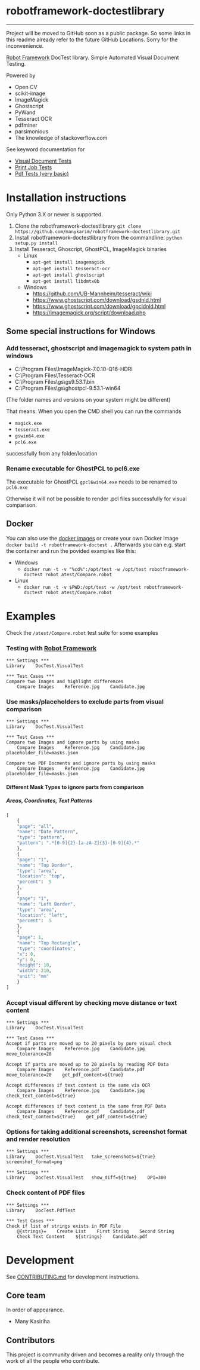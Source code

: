 # robotframework-doctestlibrary
----

Project will be moved to GitHub soon as a public package.
So some links in this readme already refer to the future GitHub Locations.
Sorry for the inconvenience.

[Robot Framework](https://robotframework.org) DocTest library.
Simple Automated Visual Document Testing.

Powered by
- Open CV
- scikit-image
- ImageMagick
- Ghostscript
- PyWand
- Tesseract OCR
- pdfminer
- parsimonious
- The knowledge of stackoverflow.com

See keyword documentation for

- [Visual Document Tests](https://github.com/manykarim/robotframework-doctestlibrary/VisualTest.html)
- [Print Job Tests](https://github.com/manykarim/robotframework-doctestlibrary/PrintJobTest.html)
- [Pdf Tests (very basic)](https://github.com/manykarim/robotframework-doctestlibrary/PdfTest.html)

# Installation instructions

Only Python 3.X or newer is supported.

1. Clone the robotframework-doctestlibrary `git clone https://github.com/manykarim/robotframework-doctestlibrary.git`
2. Install robotframework-doctestlibrary from the commandline: `python setup.py install`
3. Install Tesseract, Ghoscript, GhostPCL, ImageMagick binaries
   * Linux
     * `apt-get install imagemagick`
     * `apt-get install tesseract-ocr`
     * `apt-get install ghostscript`
     * `apt-get install libdmtx0b`
   * Windows
     * https://github.com/UB-Mannheim/tesseract/wiki
     * https://www.ghostscript.com/download/gsdnld.html
     * https://www.ghostscript.com/download/gpcldnld.html
     * https://imagemagick.org/script/download.php


## Some special instructions for Windows 

### Add tesseract, ghostscript and imagemagick to system path in windows
* C:\Program Files\ImageMagick-7.0.10-Q16-HDRI
* C:\Program Files\Tesseract-OCR
* C:\Program Files\gs\gs9.53.1\bin
* C:\Program Files\gs\ghostpcl-9.53.1-win64

(The folder names and versions on your system might be different)

That means: When you open the CMD shell you can run the commands
* `magick.exe`
* `tesseract.exe`
* `gswin64.exe`
* `pcl6.exe`

successfully from any folder/location

### Rename executable for GhostPCL to pcl6.exe
The executable for GhostPCL `gpcl6win64.exe` needs to be renamed to `pcl6.exe`

Otherwise it will not be possible to render .pcl files successfully for visual comparison.

## Docker

You can also use the [docker images](https://github.com/manykarim/robotframework-doctestlibrary/packages) or create your own Docker Image
`docker build -t robotframework-doctest .`
Afterwards you can e.g. start the container and run the povided examples like this:
* Windows
  * `docker run -t -v "%cd%":/opt/test -w /opt/test robotframework-doctest robot atest/Compare.robot`
* Linux
  * `docker run -t -v $PWD:/opt/test -w /opt/test robotframework-doctest robot atest/Compare.robot`

# Examples

Check the `/atest/Compare.robot` test suite for some examples

### Testing with [Robot Framework](https://robotframework.org)
```RobotFramework
*** Settings ***
Library    DocTest.VisualTest

*** Test Cases ***
Compare two Images and highlight differences
    Compare Images    Reference.jpg    Candidate.jpg
```

### Use masks/placeholders to exclude parts from visual comparison

```RobotFramework
*** Settings ***
Library    DocTest.VisualTest

*** Test Cases ***
Compare two Images and ignore parts by using masks
    Compare Images    Reference.jpg    Candidate.jpg    placeholder_file=masks.json

Compare two PDF Docments and ignore parts by using masks
    Compare Images    Reference.jpg    Candidate.jpg    placeholder_file=masks.json
```
#### Different Mask Types to ignore parts from comparison
##### Areas, Coordinates, Text Patterns
```python
[
    {
    "page": "all",
    "name": "Date Pattern",
    "type": "pattern",
    "pattern": ".*[0-9]{2}-[a-zA-Z]{3}-[0-9]{4}.*"
    },
    {
    "page": "1",
    "name": "Top Border",
    "type": "area",
    "location": "top",
    "percent":  5
    },
    {
    "page": "1",
    "name": "Left Border",
    "type": "area",
    "location": "left",
    "percent":  5
    },
    {
    "page": 1,
    "name": "Top Rectangle",
    "type": "coordinates",
    "x": 0,
    "y": 0,
    "height": 10,
    "width": 210,
    "unit": "mm"
    }
]
```
### Accept visual different by checking move distance or text content

```RobotFramework
*** Settings ***
Library    DocTest.VisualTest

*** Test Cases ***
Accept if parts are moved up to 20 pixels by pure visual check
    Compare Images    Reference.jpg    Candidate.jpg    move_tolerance=20

Accept if parts are moved up to 20 pixels by reading PDF Data
    Compare Images    Reference.pdf    Candidate.pdf    move_tolerance=20    get_pdf_content=${true}

Accept differences if text content is the same via OCR
    Compare Images    Reference.jpg    Candidate.jpg    check_text_content=${true}

Accept differences if text content is the same from PDF Data
    Compare Images    Reference.pdf    Candidate.pdf    check_text_content=${true}    get_pdf_content=${true}
```
### Options for taking additional screenshots, screenshot format and render resolution

```RobotFramework
*** Settings ***
Library    DocTest.VisualTest   take_screenshots=${true}    screenshot_format=png
```

```RobotFramework
*** Settings ***
Library    DocTest.VisualTest   show_diff=${true}    DPI=300
```

### Check content of PDF files

```RobotFramework
*** Settings ***
Library    DocTest.PdfTest

*** Test Cases ***
Check if list of strings exists in PDF File
    @{strings}=    Create List    First String    Second String
    Check Text Content    ${strings}    Candidate.pdf
```


# Development

See [CONTRIBUTING.md](CONTRIBUTING.md) for development instructions.

## Core team

In order of appearance.

  * Many Kasiriha

## Contributors

This project is community driven and becomes a reality only through the work of all the people who contribute.